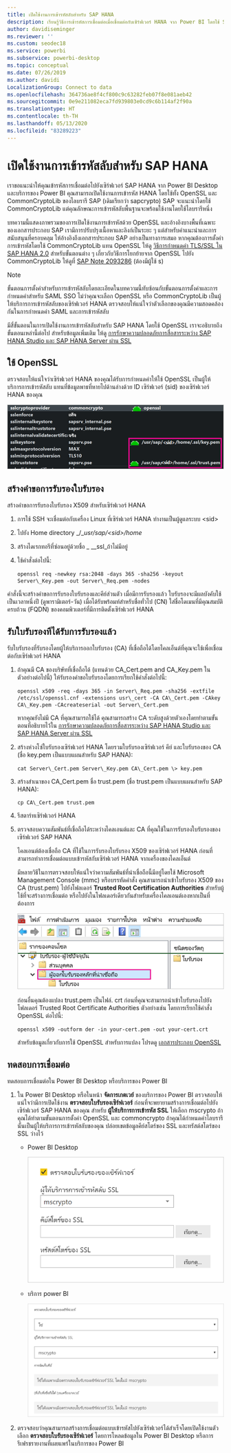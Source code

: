 ```yaml
---
title: เปิดใช้งานการเข้ารหัสลับสำหรับ SAP HANA
description: เรียนรู้วิธีการเข้ารหัสการเชื่อมต่อเมื่อเชื่อมต่อกับเซิร์ฟเวอร์ HANA จาก Power BI โดยใช้ SAML SSO
author: davidiseminger
ms.reviewer: ''
ms.custom: seodec18
ms.service: powerbi
ms.subservice: powerbi-desktop
ms.topic: conceptual
ms.date: 07/26/2019
ms.author: davidi
LocalizationGroup: Connect to data
ms.openlocfilehash: 364736ae8f4cf800c9c63282feb07f8e081aeb42
ms.sourcegitcommit: 0e9e211082eca7fd939803e0cd9c6b114af2f90a
ms.translationtype: HT
ms.contentlocale: th-TH
ms.lasthandoff: 05/13/2020
ms.locfileid: "83289223"
---
```

# <a name="enable-encryption-for-sap-hana"></a>เปิดใช้งานการเข้ารหัสลับสำหรับ SAP HANA

เราขอแนะนำให้คุณเข้ารหัสการเชื่อมต่อไปยังเซิร์ฟเวอร์ SAP HANA จาก Power BI Desktop และบริการของ Power BI คุณสามารถเปิดใช้งานการเข้ารหัส HANA โดยใช้ทั้ง OpenSSL และ CommonCryptoLib ของไลบรารี SAP (เดิมเรียกว่า sapcrypto) SAP จะแนะนำโดยใช้ CommonCryptoLib แต่คุณลักษณะการเข้ารหัสลับพื้นฐานจะพร้อมใช้งานโดยใช้ไลบรารีหนึ่ง

บทความนี้แสดงภาพรวมของการเปิดใช้งานการเข้ารหัสด้วย OpenSSL และอ้างอิงบางพื้นที่เฉพาะของเอกสารประกอบ SAP เรามีการปรับปรุงเนื้อหาและลิงก์เป็นระยะ ๆ แต่สำหรับคำแนะนำและการสนับสนุนที่ครอบคลุม ให้อ้างอิงถึงเอกสารประกอบ SAP อย่างเป็นทางการเสมอ หากคุณต้องการตั้งค่าการเข้ารหัสโดยใช้ CommonCryptoLib แทน OpenSSL ให้ดู [วิธีการกำหนดค่า TLS/SSL ใน SAP HANA 2.0](https://blogs.sap.com/2018/11/13/how-to-configure-tlsssl-in-sap-hana-2.0/) สำหรับขั้นตอนต่าง ๆ เกี่ยวกับวิธีการโยกย้ายจาก OpenSSL ไปยัง CommonCryptoLib ให้ดูที่ [SAP Note 2093286](https://launchpad.support.sap.com/#/notes/2093286) (ต้องมีผู้ใช้ s)

> [!NOTE]
> ขั้นตอนการตั้งค่าสำหรับการเข้ารหัสลับโดยละเอียดในบทความนี้ทับซ้อนกับขั้นตอนการตั้งค่าและการกำหนดค่าสำหรับ SAML SSO ไม่ว่าคุณจะเลือก OpenSSL หรือ CommonCryptoLib เป็นผู้ให้บริการการเข้ารหัสลับของเซิร์ฟเวอร์ HANA ตรวจสอบให้แน่ใจว่าตัวเลือกของคุณมีความสอดคล้องกันในการกำหนดค่า SAML และการเข้ารหัสลับ

มีสี่ขั้นตอนในการเปิดใช้งานการเข้ารหัสลับสำหรับ SAP HANA โดยใช้ OpenSSL เราจะอธิบายถึงขั้นตอนเหล่านี้ต่อไป  สำหรับข้อมูลเพิ่มเติม ให้ดู [การรักษาความปลอดภัยการสื่อสารระหว่าง SAP HANA Studio และ SAP HANA Server ผ่าน SSL](https://blogs.sap.com/2015/09/28/securing-the-communication-between-sap-hana-studio-and-sap-hana-server-through-ssl/)

## <a name="use-openssl"></a>ใช้ OpenSSL

ตรวจสอบให้แน่ใจว่าเซิร์ฟเวอร์ HANA ของคุณได้รับการกำหนดค่าให้ใช้ OpenSSL เป็นผู้ให้บริการการเข้ารหัสลับ แทนที่ข้อมูลพาธที่หายไปด้านล่างด้วย ID เซิร์ฟเวอร์ (sid) ของเซิร์ฟเวอร์ HANA ของคุณ

![ผู้ให้บริการการเข้ารหัสลับ OpenSSL](media/desktop-sap-hana-encryption/ssl-crypto-provider.png)

## <a name="create-a-certificate-signing-request"></a>สร้างคำขอการรับรองใบรับรอง

สร้างคำขอการรับรองใบรับรอง X509 สำหรับเซิร์ฟเวอร์ HANA

1. การใช้ SSH จะเชื่อมต่อกับเครื่อง Linux ที่เซิร์ฟเวอร์ HANA ทำงานเป็นผู้ดูแลระบบ \<sid\>

1. ไปยัง Home directory _/__usr/sap/\<sid\>/home_

1. สร้างไดเรกทอรีที่ซ่อนอยู่ด้วยชื่อ _ __ssl_ถ้าไม่มีอยู่

1. ใช้คำสั่งต่อไปนี้:

    ```
    openssl req -newkey rsa:2048 -days 365 -sha256 -keyout Server\_Key.pem -out Server\_Req.pem -nodes
    ```

คำสั่งนี้จะสร้างคำขอการรับรองใบรับรองและคีย์ส่วนตัว เมื่อมีการรับรองแล้ว ใบรับรองจะมีผลบังคับใช้เป็นเวลาหนึ่งปี (ดูพารามิเตอร์-วัน) เมื่อได้รับพร้อมท์สำหรับชื่อทั่วไป (CN) ใส่ชื่อโดเมนที่มีคุณสมบัติครบถ้วน (FQDN) ของคอมพิวเตอร์ที่มีการติดตั้งเซิร์ฟเวอร์ HANA

## <a name="get-the-certificate-signed"></a>รับใบรับรองทีได้รับการรับรองแล้ว

รับใบรับรองที่รับรองโดยผู้ให้บริการออกใบรับรอง (CA) ที่เชื่อถือได้โดยไคลเอ็นต์ที่คุณจะใช้เพื่อเชื่อมต่อกับเซิร์ฟเวอร์ HANA

1. ถ้าคุณมี CA ของบริษัทที่เชื่อถือได้ (แทนด้วย CA\_Cert.pem and CA\_Key.pem ในตัวอย่างต่อไปนี้) ให้รับรองคำขอใบรับรองโดยการเรียกใช้คำสั่งต่อไปนี้:

    ```
    openssl x509 -req -days 365 -in Server\_Req.pem -sha256 -extfile /etc/ssl/openssl.cnf -extensions usr\_cert -CA CA\_Cert.pem -CAkey CA\_Key.pem -CAcreateserial -out Server\_Cert.pem
    ```

    หากคุณยังไม่มี CA ที่คุณสามารถใช้ได้ คุณสามารถสร้าง CA ระดับสูงด้วยตัวเองโดยทำตามขั้นตอนที่อธิบายไว้ใน [การรักษาความปลอดภัยการสื่อสารระหว่าง SAP HANA Studio และ SAP HANA Server ผ่าน SSL](https://blogs.sap.com/2015/09/28/securing-the-communication-between-sap-hana-studio-and-sap-hana-server-through-ssl/)

1. สร้างห่วงโซ่ใบรับรองเซิร์ฟเวอร์ HANA โดยรวมใบรับรองเซิร์ฟเวอร์ คีย์ และใบรับรองของ CA (ชื่อ key.pem เป็นแบบแผนสำหรับ SAP HANA):

    ```
    cat Server\_Cert.pem Server\_Key.pem CA\_Cert.pem \> key.pem
    ```

1. สร้างสำเนาของ CA\_Cert.pem ชื่อ trust.pem (ชื่อ trust.pem เป็นแบบแผนสำหรับ SAP HANA):

    ```
    cp CA\_Cert.pem trust.pem
    ```

1. รีสตาร์ทเซิร์ฟเวอร์ HANA

1. ตรวจสอบความสัมพันธ์ที่เชื่อถือได้ระหว่างไคลเอนต์และ CA ที่คุณใช้ในการรับรองใบรับรองของเซิร์ฟเวอร์ SAP HANA

    ไคลเอนต์ต้องเชื่อถือ CA ที่ใช้ในการรับรองใบรับรอง X509 ของเซิร์ฟเวอร์ HANA ก่อนที่สามารถทำการเชื่อมต่อแบบเข้ารหัสกับเซิร์ฟเวอร์ HANA จากเครื่องของไคลเอ็นต์

    มีหลายวิธีในการตรวจสอบให้แน่ใจว่าความสัมพันธ์ที่น่าเชื่อถือนี้มีอยู่โดยใช้ Microsoft Management Console (mmc) หรือบรรทัดคำสั่ง คุณสามารถนำเข้าใบรับรอง X509 ของ CA (trust.pem) ไปยังโฟลเดอร์ **Trusted Root Certification Authorities** สำหรับผู้ใช้ที่จะสร้างการเชื่อมต่อ หรือไปยังในโฟลเดอร์เดียวกันสำหรับเครื่องไคลเอนต์เองหากเป็นที่ต้องการ

    ![โฟลเดอร์ Trusted Root Certification Authoritues](media/desktop-sap-hana-encryption/trusted-root-certification.png)

    ก่อนอื่นคุณต้องแปลง trust.pem เป็นไฟล์. crt ก่อนที่คุณจะสามารถนำเข้าใบรับรองไปยังโฟลเดอร์ Trusted Root Certificate Authorities ตัวอย่างเช่น โดยการเรียกใช้คำสั่ง OpenSSL ต่อไปนี้:

    ```
    openssl x509 -outform der -in your-cert.pem -out your-cert.crt
    ```
    
    สำหรับข้อมูลเกี่ยวกับการใช้ OpenSSL สำหรับการแปลง โปรดดู [เอกสารประกอบ OpenSSL](https://www.openssl.org/docs/man1.0.2/man3/x509.html)

## <a name="test-the-connection"></a>ทดสอบการเชื่อมต่อ

ทดสอบการเชื่อมต่อใน Power BI Desktop หรือบริการของ Power BI

1. ใน Power BI Desktop หรือในหน้า **จัดการเกตเวย์** ของบริการของ Power BI ตรวจสอบให้แน่ใจว่ามีการเปิดใช้งาน **ตรวจสอบใบรับรองเซิร์ฟเวอร์** ก่อนที่จะพยายามสร้างการเชื่อมต่อไปยังเซิร์ฟเวอร์ SAP HANA ของคุณ สำหรับ **ผู้ให้บริการการเข้ารหัส SSL** ให้เลือก mscrypto ถ้าคุณได้ทำตามขั้นตอนการตั้งค่า OpenSSL และ commoncrypto ถ้าคุณได้กำหนดค่าไลบรารีนั้นเป็นผู้ให้บริการการเข้ารหัสลับของคุณ ปล่อยเขตข้อมูลคีย์สโตร์ของ SSL และทรัสต์สโตร์ของ SSL ว่างไว้

    - Power BI Desktop

        ![ตรวจสอบใบรับรองของเซิร์ฟเวอร์ - บริการ](media/desktop-sap-hana-encryption/validate-server-certificate-service.png)

    - บริการ power BI

        ![ตรวจสอบใบรับรองของเซิร์ฟเวอร์ - เดสก์ทอป](media/desktop-sap-hana-encryption/validate-server-certificate-desktop.png)

1. ตรวจสอบว่าคุณสามารถสร้างการเชื่อมต่อแบบเข้ารหัสไปยังเซิร์ฟเวอร์ได้สำเร็จโดยเปิดใช้งานตัวเลือก **ตรวจสอบใบรับรองเซิร์ฟเวอร์**  โดยการโหลดข้อมูลใน Power BI Desktop หรือการรีเฟรชรายงานที่เผยแพร่ในบริการของ Power BI
